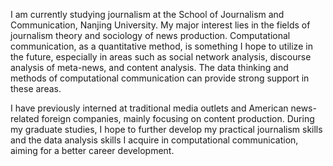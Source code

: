 I am currently studying journalism at the School of Journalism and Communication, Nanjing University. My major interest lies in the fields of journalism theory and sociology of news production. Computational communication, as a quantitative method, is something I hope to utilize in the future, especially in areas such as social network analysis, discourse analysis of meta-news, and content analysis. The data thinking and methods of computational communication can provide strong support in these areas.

I have previously interned at traditional media outlets and American news-related foreign companies, mainly focusing on content production. During my graduate studies, I hope to further develop my practical journalism skills and the data analysis skills I acquire in computational communication, aiming for a better career development.
